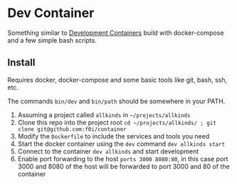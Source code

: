 # Dev Container

Something similar to [Development Containers](https://containers.dev/) build with docker-compose and a few simple bash scripts.

## Install

Requires docker, docker-compose and some basic tools like git, bash, ssh, etc.

The commands `bin/dev` and `bin/path` should be somewhere in your PATH.

1. Assuming a project called `allkinds` in `~/projects/allkinds`
2. Clone this repo into the project root `cd ~/projects/allkinds/ ; git clone git@github.com:f0i/container`
3. Modify the `Dockerfile` to include the services and tools you need
4. Start the docker container using the `dev` command `dev allkinds start`
5. Connect to the container `dev allkinds` and start development
6. Enable port forwarding to the host `ports 3000 8080:80`,
   in this case port 3000 and 8080 of the host will be forwarded to port 3000 and 80 of the container

